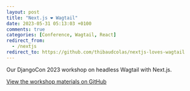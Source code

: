 ```yaml
---
layout: post
title: "Next.js ❤️ Wagtail"
date: 2023-05-31 05:13:03 +0100
comments: true
categories: [Conference, Wagtail, React]
redirect_from:
  - /nextjs
redirect_to: https://github.com/thibaudcolas/nextjs-loves-wagtail
---
```


Our DjangoCon 2023 workshop on headless Wagtail with Next.js.

<!-- more -->

[View the workshop materials on GitHub](https://github.com/thibaudcolas/nextjs-loves-wagtail)
